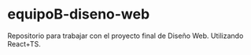 # equipoB-diseno-web
Repositorio para trabajar con el proyecto final de Diseño Web. Utilizando React+TS.
